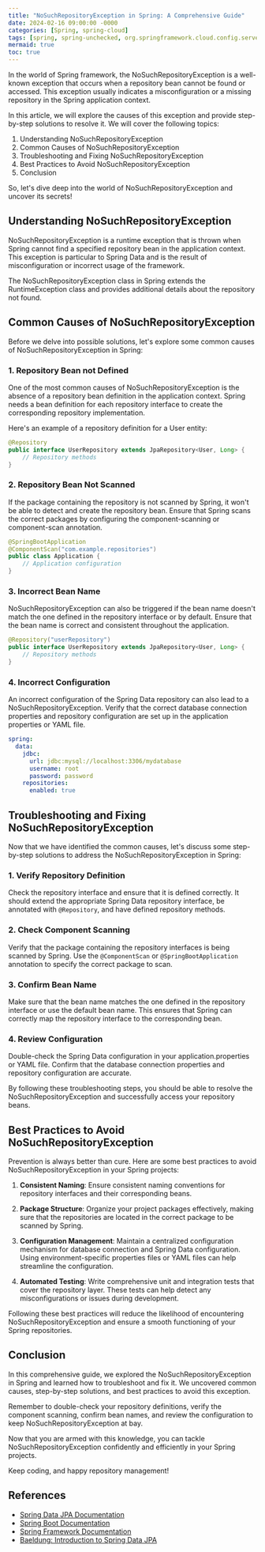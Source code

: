 ```yaml
---
title: "NoSuchRepositoryException in Spring: A Comprehensive Guide"
date: 2024-02-16 09:00:00 -0000
categories: [Spring, spring-cloud]
tags: [spring, spring-unchecked, org.springframework.cloud.config.server.environment]
mermaid: true
toc: true
---
```



In the world of Spring framework, the NoSuchRepositoryException is a well-known exception that occurs when a repository bean cannot be found or accessed. This exception usually indicates a misconfiguration or a missing repository in the Spring application context.

In this article, we will explore the causes of this exception and provide step-by-step solutions to resolve it. We will cover the following topics:

1. Understanding NoSuchRepositoryException
2. Common Causes of NoSuchRepositoryException
3. Troubleshooting and Fixing NoSuchRepositoryException
4. Best Practices to Avoid NoSuchRepositoryException
5. Conclusion

So, let's dive deep into the world of NoSuchRepositoryException and uncover its secrets!

## Understanding NoSuchRepositoryException

NoSuchRepositoryException is a runtime exception that is thrown when Spring cannot find a specified repository bean in the application context. This exception is particular to Spring Data and is the result of misconfiguration or incorrect usage of the framework.

The NoSuchRepositoryException class in Spring extends the RuntimeException class and provides additional details about the repository not found.

## Common Causes of NoSuchRepositoryException

Before we delve into possible solutions, let's explore some common causes of NoSuchRepositoryException in Spring:

### 1. Repository Bean not Defined

One of the most common causes of NoSuchRepositoryException is the absence of a repository bean definition in the application context. Spring needs a bean definition for each repository interface to create the corresponding repository implementation.

Here's an example of a repository definition for a User entity:

```java
@Repository
public interface UserRepository extends JpaRepository<User, Long> {
    // Repository methods
}
```

### 2. Repository Bean Not Scanned

If the package containing the repository is not scanned by Spring, it won't be able to detect and create the repository bean. Ensure that Spring scans the correct packages by configuring the component-scanning or component-scan annotation.

```java
@SpringBootApplication
@ComponentScan("com.example.repositories")
public class Application {
    // Application configuration
}
```

### 3. Incorrect Bean Name

NoSuchRepositoryException can also be triggered if the bean name doesn't match the one defined in the repository interface or by default. Ensure that the bean name is correct and consistent throughout the application.

```java
@Repository("userRepository")
public interface UserRepository extends JpaRepository<User, Long> {
    // Repository methods
}
```

### 4. Incorrect Configuration

An incorrect configuration of the Spring Data repository can also lead to a NoSuchRepositoryException. Verify that the correct database connection properties and repository configuration are set up in the application properties or YAML file.

```yaml
spring:
  data:
    jdbc:
      url: jdbc:mysql://localhost:3306/mydatabase
      username: root
      password: password
    repositories:
      enabled: true
```

## Troubleshooting and Fixing NoSuchRepositoryException

Now that we have identified the common causes, let's discuss some step-by-step solutions to address the NoSuchRepositoryException in Spring:

### 1. Verify Repository Definition

Check the repository interface and ensure that it is defined correctly. It should extend the appropriate Spring Data repository interface, be annotated with `@Repository`, and have defined repository methods.

### 2. Check Component Scanning

Verify that the package containing the repository interfaces is being scanned by Spring. Use the `@ComponentScan` or `@SpringBootApplication` annotation to specify the correct package to scan.

### 3. Confirm Bean Name

Make sure that the bean name matches the one defined in the repository interface or use the default bean name. This ensures that Spring can correctly map the repository interface to the corresponding bean.

### 4. Review Configuration

Double-check the Spring Data configuration in your application.properties or YAML file. Confirm that the database connection properties and repository configuration are accurate.

By following these troubleshooting steps, you should be able to resolve the NoSuchRepositoryException and successfully access your repository beans.

## Best Practices to Avoid NoSuchRepositoryException

Prevention is always better than cure. Here are some best practices to avoid NoSuchRepositoryException in your Spring projects:

1. **Consistent Naming**: Ensure consistent naming conventions for repository interfaces and their corresponding beans.

2. **Package Structure**: Organize your project packages effectively, making sure that the repositories are located in the correct package to be scanned by Spring.

3. **Configuration Management**: Maintain a centralized configuration mechanism for database connection and Spring Data configuration. Using environment-specific properties files or YAML files can help streamline the configuration.

4. **Automated Testing**: Write comprehensive unit and integration tests that cover the repository layer. These tests can help detect any misconfigurations or issues during development.

Following these best practices will reduce the likelihood of encountering NoSuchRepositoryException and ensure a smooth functioning of your Spring repositories.

## Conclusion

In this comprehensive guide, we explored the NoSuchRepositoryException in Spring and learned how to troubleshoot and fix it. We uncovered common causes, step-by-step solutions, and best practices to avoid this exception.

Remember to double-check your repository definitions, verify the component scanning, confirm bean names, and review the configuration to keep NoSuchRepositoryException at bay.

Now that you are armed with this knowledge, you can tackle NoSuchRepositoryException confidently and efficiently in your Spring projects.

Keep coding, and happy repository management!

## References

- [Spring Data JPA Documentation](https://docs.spring.io/spring-data/jpa/docs/current/reference/html/#repositories)
- [Spring Boot Documentation](https://docs.spring.io/spring-boot/docs/current/reference/htmlsingle/)
- [Spring Framework Documentation](https://docs.spring.io/spring-framework/docs/current/reference/html/)
- [Baeldung: Introduction to Spring Data JPA](https://www.baeldung.com/the-persistence-layer-with-spring-data-jpa)